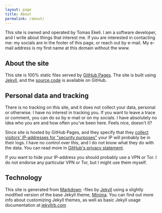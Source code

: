 ```yaml
---
layout: page
title: About
permalink: /about/
---
```


This site is owned and operated by Tomas Ekeli. I am a software developer, and I write about things that interest me. If you are interested in contacting me: my socials are in the footer of this page, or reach out by e-mail. My e-mail address is my first name at this domain without the www.

## About the site

This site is 100% static files served by [GitHub Pages](https://pages.github.com/). The site is built using [Jekyll](https://jekyllrb.com/), and the [source code](https://github.com/TomasEkeli/TomasEkeli.github.io/) is available on GitHub.

## Personal data and tracking

There is no tracking on this site, and it does not collect your data, personal or otherwise. I have no interest in tracking you. If you want to leave a trace or comment, you can do so by e-mail or on my socials. I have absolutely no idea who you are and how often you've been here. Feels nice, doesn't it?

Since site is hosted by GitHub Pages, and they specify that they [collect visitors' IP-addresses for "security purposes"](https://docs.github.com/en/pages/getting-started-with-github-pages/about-github-pages#data-collection) your IP will probably be in their logs. I have no control over this, and I do not know what they do with the data. You can read more in [GitHub's privacy statement](https://docs.github.com/en/site-policy/privacy-policies/github-privacy-statement).

If you want to hide your IP-address you should probably use a VPN or Tor. I do not endorse any particular VPN or Tor, but I might use them myself.

## Technology

This site is generated from [Markdown](https://daringfireball.net/projects/markdown/) -files by [Jekyll](https://github.com/jekyll/jekyll) using a slightly modified version of the base Jekyll theme, [Minima](https://github.com/jekyll/minima). You can find out more info about customizing Jekyll themes, as well as basic Jekyll usage documentation at [jekyllrb.com](https://jekyllrb.com/)

